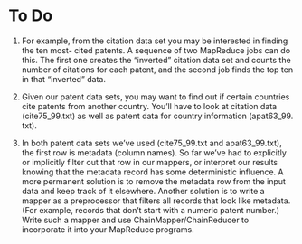 To Do
=====

1.  For example, from the citation data set you may be interested 
in finding the ten most- cited patents. A sequence of two MapReduce 
jobs can do this. The first one creates the “inverted” citation 
data set and counts the number of citations for each patent, and 
the second job finds the top ten in that “inverted” data.

2.  Given our patent data sets, you may want to find out if certain 
countries cite patents from another country. You’ll have to look 
at citation data (cite75_99.txt) as well as patent data for country 
information (apat63_99. txt).

3.  In both patent data sets we’ve used (cite75_99.txt and 
apat63_99.txt), the first row is metadata (column names). So far 
we’ve had to explicitly or implicitly filter out that row in our 
mappers, or interpret our results knowing that the metadata record 
has some deterministic influence. A more permanent solution is to 
remove the metadata row from the input data and keep track of it 
elsewhere. Another solution is to write a mapper as a preprocessor 
that filters all records that look like metadata. (For example, 
records that don’t start with a numeric patent number.) Write such 
a mapper and use ChainMapper/ChainReducer to incorporate it into 
your MapReduce programs.
